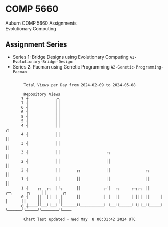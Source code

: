 # COMP 5660
Auburn COMP 5660 Assignments  
Evolutionary Computing

## Assignment Series
- Series 1: Bridge Designs using Evolutionary Computing `A1-Evolutionary-Bridge-Design`
- Series 2: Pacman using Genetic Programming `A2-Genetic-Programming-Pacman`

```

        Total Views per Day from 2024-02-09 to 2024-05-08

        Repository Views
       7 ┼            ╭╮
       7 ┤            ││
       6 ┤            ││
       6 ┤            ││
       5 ┤            ││
       5 ┤            ││
       4 ┤            ││                                                            ╭╮
       4 ┤            ││                                                            ││
       3 ┤            ││                                                            ││
       3 ┤            ││                    ╭╮                                      ││
       2 ┤            ││                    ││                                      ││
       2 ┤            ││       ╭╮           ││               ╭╮                     ││
       1 ┤            ││       ││           ││               ││                     ││
       1 ┤    ╭╮  ╭╮  │╰╮      ││          ╭╯│  ╭╮     ╭─╮╭╮ ││     ╭─╮      ╭╮     ││       ╭╮
       0 ┤    ││  ││  │ │      ││          │ │  ││     │ │││ ││     │ │      ││     ││       ││
       0 ┼────╯╰──╯╰──╯ ╰──────╯╰──────────╯ ╰──╯╰─────╯ ╰╯╰─╯╰─────╯ ╰──────╯╰─────╯╰───────╯╰────

        Chart last updated - Wed May  8 00:31:42 2024 UTC
        
```
